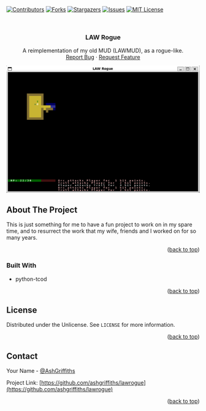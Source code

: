 <a name="readme-top"></a>



<!-- PROJECT SHIELDS -->
[![Contributors][contributors-shield]][contributors-url]
[![Forks][forks-shield]][forks-url]
[![Stargazers][stars-shield]][stars-url]
[![Issues][issues-shield]][issues-url]
[![MIT License][license-shield]][license-url]



<!-- PROJECT LOGO -->
<br />
<div align="center">
<h3 align="center">LAW Rogue</h3>

  <p align="center">
    A reimplementation of my old MUD (LAWMUD), as a rogue-like.
    <br />
    <a href="https://github.com/ashgriffiths/lawrogue/issues">Report Bug</a>
    ·
    <a href="https://github.com/ashgriffiths/lawrogue/issues">Request Feature</a>
  </p>
</div>


<!-- ABOUT THE PROJECT -->
![Product Name Screen Shot][product-screenshot]
## About The Project

This is just something for me to have a fun project to work on in my spare time, and to resurrect the work that my wife, friends and I worked on for so many years. 

<p align="right">(<a href="#readme-top">back to top</a>)</p>



### Built With

* python-tcod

<p align="right">(<a href="#readme-top">back to top</a>)</p>




<!-- LICENSE -->
## License

Distributed under the Unlicense. See `LICENSE` for more information.

<p align="right">(<a href="#readme-top">back to top</a>)</p>



<!-- CONTACT -->
## Contact

Your Name - [@AshGriffiths](https://twitter.com/AshGriffiths)

Project Link: [https://github.com/ashgriffiths/lawrogue](https://github.com/ashgriffiths/lawrogue)

<p align="right">(<a href="#readme-top">back to top</a>)</p>


<!-- MARKDOWN LINKS & IMAGES -->
[contributors-shield]: https://img.shields.io/github/contributors/ashgriffiths/lawrogue.svg?style=for-the-badge
[contributors-url]: https://github.com/ashgriffiths/lawrogue/graphs/contributors
[forks-shield]: https://img.shields.io/github/forks/ashgriffiths/lawrogue.svg?style=for-the-badge
[forks-url]: https://github.com/ashgriffiths/lawrogue/network/members
[stars-shield]: https://img.shields.io/github/stars/ashgriffiths/lawrogue.svg?style=for-the-badge
[stars-url]: https://github.com/ashgriffiths/lawrogue/stargazers
[issues-shield]: https://img.shields.io/github/issues/ashgriffiths/lawrogue.svg?style=for-the-badge
[issues-url]: https://github.com/ashgriffiths/lawrogue/issues
[license-shield]: https://img.shields.io/github/license/ashgriffiths/lawrogue.svg?style=for-the-badge
[license-url]: https://github.com/ashgriffiths/lawrogue/blob/master/LICENSE
[linkedin-shield]: https://img.shields.io/badge/-LinkedIn-black.svg?style=for-the-badge&logo=linkedin&colorB=555
[linkedin-url]: https://linkedin.com/in/ashley-griffiths-296099155
[product-screenshot]: images/screenshot.png